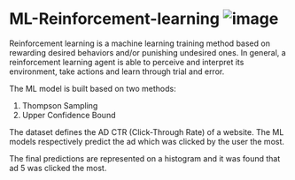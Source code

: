 # ML-Reinforcement-learning  ![image](https://user-images.githubusercontent.com/93526322/156411574-5e587119-fe0d-4a70-8954-0bd4c5775722.png)


Reinforcement learning is a machine learning training method based on rewarding desired behaviors and/or punishing undesired ones. In general, a reinforcement learning agent is able to perceive and interpret its environment, take actions and learn through trial and error.

The ML model is built based on two methods:
 <ol>
  <li> Thompson Sampling </li>
  <li> Upper Confidence Bound </li>
  </ol>
  
  The dataset defines the AD CTR (Click-Through Rate) of a website. The ML models respectively predict the ad which was clicked by the user the most.
  
  The final predictions are represented on a histogram and it was found that ad 5 was clicked the most.
